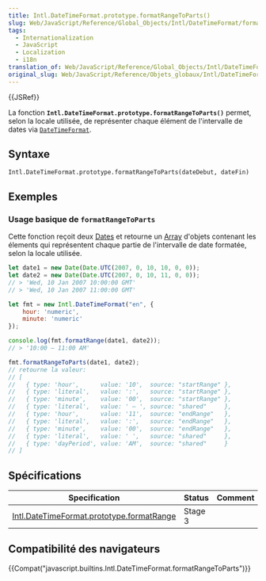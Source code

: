 ```yaml
---
title: Intl.DateTimeFormat.prototype.formatRangeToParts()
slug: Web/JavaScript/Reference/Global_Objects/Intl/DateTimeFormat/formatRangeToParts
tags:
  - Internationalization
  - JavaScript
  - Localization
  - i18n
translation_of: Web/JavaScript/Reference/Global_Objects/Intl/DateTimeFormat/formatRangeToParts
original_slug: Web/JavaScript/Reference/Objets_globaux/Intl/DateTimeFormat/formatRangeToParts
---
```

{{JSRef}}

La fonction **`Intl.DateTimeFormat.prototype.formatRangeToParts()`** permet, selon la locale utilisée, de représenter chaque élément de l'intervalle de dates via [`DateTimeFormat`](/en-US/docs/Web/JavaScript/Reference/Global_Objects/DateTimeFormat/prototype).

## Syntaxe

    Intl.DateTimeFormat.prototype.formatRangeToParts(dateDebut, dateFin)

## Exemples

### Usage basique de `formatRangeToParts`

Cette fonction reçoit deux [Dates](/en-US/docs/Web/JavaScript/Reference/Global_Objects/Date) et retourne un [Array](/en-US/docs/Glossary/array) d'objets contenant les élements qui représentent chaque partie de l'intervalle de date formatée, selon la locale utilisée.

```js
let date1 = new Date(Date.UTC(2007, 0, 10, 10, 0, 0));
let date2 = new Date(Date.UTC(2007, 0, 10, 11, 0, 0));
// > 'Wed, 10 Jan 2007 10:00:00 GMT'
// > 'Wed, 10 Jan 2007 11:00:00 GMT'

let fmt = new Intl.DateTimeFormat("en", {
    hour: 'numeric',
    minute: 'numeric'
});

console.log(fmt.formatRange(date1, date2));
// > '10:00 – 11:00 AM'

fmt.formatRangeToParts(date1, date2);
// retourne la valeur:
// [
//   { type: 'hour',      value: '10',  source: "startRange" },
//   { type: 'literal',   value: ':',   source: "startRange" },
//   { type: 'minute',    value: '00',  source: "startRange" },
//   { type: 'literal',   value: ' – ', source: "shared"     },
//   { type: 'hour',      value: '11',  source: "endRange"   },
//   { type: 'literal',   value: ':',   source: "endRange"   },
//   { type: 'minute',    value: '00',  source: "endRange"   },
//   { type: 'literal',   value: ' ',   source: "shared"     },
//   { type: 'dayPeriod', value: 'AM',  source: "shared"     }
// ]
```

## Spécifications

| Specification                                                                                                                                        | Status  | Comment |
| ---------------------------------------------------------------------------------------------------------------------------------------------------- | ------- | ------- |
| [Intl.DateTimeFormat.prototype.formatRange](https://rawgit.com/fabalbon/proposal-intl-DateTimeFormat-formatRange/master/out/#datetimeformat-objects) | Stage 3 |         |

## Compatibilité des navigateurs

{{Compat("javascript.builtins.Intl.DateTimeFormat.formatRangeToParts")}}
